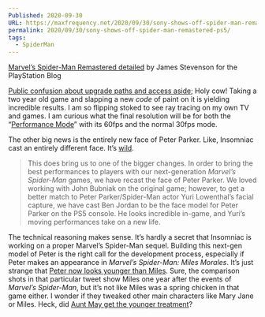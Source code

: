 ```yaml
---
Published: 2020-09-30
URL: https://maxfrequency.net/2020/09/30/sony-shows-off-spider-man-remastered-ps5/
permalink: 2020/09/30/sony-shows-off-spider-man-remastered-ps5/
tags:
  - SpiderMan
---
```

[Marvel’s Spider-Man Remastered detailed](https://blog.playstation.com/2020/09/30/marvels-spider-man-remastered-detailed/) by James Stevenson for the PlayStation Blog

[Public confusion about upgrade paths and access aside](https://www.forbes.com/sites/erikkain/2020/09/25/sony-needs-a-less-ridiculous-upgrade-path-for-spider-man-on-ps5/#1dad7ead5ff3); Holy cow! Taking a two year old game and slapping a new *code* of paint on it is yielding incredible results. I am so flipping stoked to see ray tracing on my own TV and games. I am curious what the final resolution will be for both the “[Performance Mode](https://youtu.be/acuscewbkxI)” with its 60fps and the normal 30fps mode.

The other big news is the entirely new face of Peter Parker. Like, Insomniac cast an entirely different face. It’s [wild](https://youtu.be/-i5tTKSbePI).

> This does bring us to one of the bigger changes. In order to bring the best performances to players with our next-generation *Marvel’s Spider-Man* games, we have recast the face of Peter Parker. We loved working with John Bubniak on the original game; however, to get a better match to Peter Parker/Spider-Man actor Yuri Lowenthal’s facial capture, we have cast Ben Jordan to be the face model for Peter Parker on the PS5 console. He looks incredible in-game, and Yuri’s moving performances take on a new life.

The technical reasoning makes sense. It’s hardly a secret that Insomniac is working on a proper Marvel’s Spider-Man sequel. Building this next-gen model of Peter is the right call for the development process, especially if Peter makes an appearance in *Marvel’s Spider-Man: Miles Morales*. It’s just strange that [Peter now looks younger than Miles](https://twitter.com/MooreMan12/status/1311353663345098758). Sure, the comparison shots in that particular tweet show Miles one year after the events of *Marvel’s Spider-Man*, but it’s not like Miles was a spring chicken in that game either. I wonder if they tweaked other main characters like Mary Jane or Miles. Heck, did [Aunt May get the younger treatment](https://www.indiewire.com/wp-content/uploads/2017/07/df-30062r-copy.jpg?resize=800,533)?
